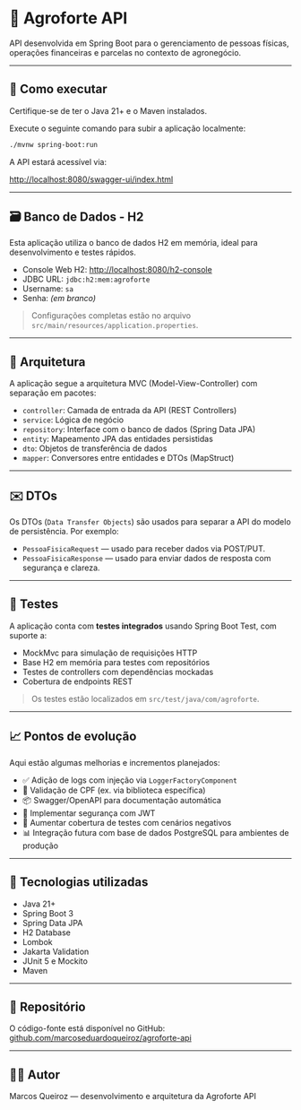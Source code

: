 # 🌾 Agroforte API

API desenvolvida em Spring Boot para o gerenciamento de pessoas físicas, operações financeiras e parcelas no contexto de agronegócio.

---

## 🚀 Como executar

Certifique-se de ter o Java 21+ e o Maven instalados.

Execute o seguinte comando para subir a aplicação localmente:

```bash
./mvnw spring-boot:run
```

A API estará acessível via:

[http://localhost:8080/swagger-ui/index.html](http://localhost:8080/swagger-ui/index.html)

---

## 🗃️ Banco de Dados - H2

Esta aplicação utiliza o banco de dados H2 em memória, ideal para desenvolvimento e testes rápidos.

- Console Web H2: [http://localhost:8080/h2-console](http://localhost:8080/h2-console)
- JDBC URL: `jdbc:h2:mem:agroforte`
- Username: `sa`
- Senha: _(em branco)_

> Configurações completas estão no arquivo `src/main/resources/application.properties`.

---

## 🧱 Arquitetura

A aplicação segue a arquitetura MVC (Model-View-Controller) com separação em pacotes:

- `controller`: Camada de entrada da API (REST Controllers)
- `service`: Lógica de negócio
- `repository`: Interface com o banco de dados (Spring Data JPA)
- `entity`: Mapeamento JPA das entidades persistidas
- `dto`: Objetos de transferência de dados
- `mapper`: Conversores entre entidades e DTOs (MapStruct)

---

## ✉️ DTOs

Os DTOs (`Data Transfer Objects`) são usados para separar a API do modelo de persistência. Por exemplo:

- `PessoaFisicaRequest` — usado para receber dados via POST/PUT.
- `PessoaFisicaResponse` — usado para enviar dados de resposta com segurança e clareza.

---

## 🧪 Testes

A aplicação conta com **testes integrados** usando Spring Boot Test, com suporte a:

- MockMvc para simulação de requisições HTTP
- Base H2 em memória para testes com repositórios
- Testes de controllers com dependências mockadas
- Cobertura de endpoints REST

> Os testes estão localizados em `src/test/java/com/agroforte`.

---

## 📈 Pontos de evolução

Aqui estão algumas melhorias e incrementos planejados:

- ✅ Adição de logs com injeção via `LoggerFactoryComponent`
- 🔄 Validação de CPF (ex. via biblioteca específica)
- 📦 Swagger/OpenAPI para documentação automática
- 🔐 Implementar segurança com JWT
- 🧪 Aumentar cobertura de testes com cenários negativos
- 📊 Integração futura com base de dados PostgreSQL para ambientes de produção

---

## 📌 Tecnologias utilizadas

- Java 21+
- Spring Boot 3
- Spring Data JPA
- H2 Database
- Lombok
- Jakarta Validation
- JUnit 5 e Mockito
- Maven

---

## 🔗 Repositório

O código-fonte está disponível no GitHub:  
[github.com/marcoseduardoqueiroz/agroforte-api](https://github.com/marcoseduardoqueiroz/agroforte-api)

---

## 👨‍💻 Autor

Marcos Queiroz — desenvolvimento e arquitetura da Agroforte API
